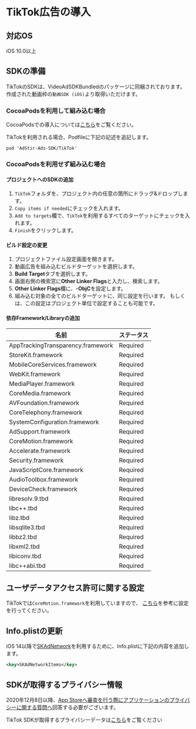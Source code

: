 <script src="https://ajax.aspnetcdn.com/ajax/jquery/jquery-1.9.0.min.js"></script>
<script src="../../custom/js/replace_network_skplist.js"></script>

# TikTok広告の導入

## 対応OS

iOS 10.0以上

## SDKの準備

TikTokのSDKは、VideoAdSDKBundledのパッケージに同梱されております。
作成された動画枠の`動画SDK (iOS)`より取得いただけます。

### CocoaPodsを利用して組み込む場合

CocoaPodsでの導入については[こちら](../init/cocoapods.md)をご覧ください。

TikTokを利用される場合、Podfileに下記の記述を追記します。

```
pod 'AdStir-Ads-SDK/TikTok'
```


### CocoaPodsを利用せず組み込む場合

#### プロジェクトへのSDKの追加

1. `TikTok`フォルダを、プロジェクト内の任意の箇所にドラッグ&ドロップします。
1. `Copy items if needed`にチェックを入れます。
1. `Add to targets`欄で、`TikTok`を利用するすべてのターゲットにチェックを入れます。
1. `Finish`をクリックします。

#### ビルド設定の変更

1. プロジェクトファイル設定画面を開きます。
1. 動画広告を組み込むビルドターゲットを選択します。
1. **Build Target**タブを選択します。
1. 画面右側の検索窓に**Other Linker Flags**と入力し、検索します。
1. **Other Linker Flags**欄に、**-ObjC**を設定します。
1. 組み込む対象の全てのビルドターゲットに、同じ設定を行います。
もしくは、この設定はプロジェクト単位で設定することも可能です。

#### 依存Framework/Libraryの追加

名前|ステータス
----|----
AppTrackingTransparency.framework|Required
StoreKit.framework|Required
MobileCoreServices.framework|Required
WebKit.framework|Required
MediaPlayer.framework|Required
CoreMedia.framework|Required
AVFoundation.framework|Required
CoreTelephony.framework|Required
SystemConfiguration.framework|Required
AdSupport.framework|Required
CoreMotion.framework|Required
Accelerate.framework|Required
Security.framework|Required
JavaScriptCore.framework|Required
AudioToolbox.framework|Required
DeviceCheck.framework|Required
libresolv.9.tbd|Required
libc++.tbd|Required
libz.tbd|Required
libsqlite3.tbd|Required
libbz2.tbd|Required
libxml2.tbd|Required
libiconv.tbd|Required
libc++abi.tbd|Required

## ユーザデータアクセス許可に関する設定

TikTokでは`CoreMotion.framework`を利用していますので、
[こちら](../info/user_data.md)を参考に設定を行ってください。

## Info.plistの更新

iOS 14以降で[SKAdNetwork](https://developer.apple.com/documentation/storekit/skadnetwork)を利用するために、Info.plistに下記の内容を追加します。

```xml
<key>SKAdNetworkItems</key>
```

## SDKが取得するプライバシー情報

2020年12月8日以降、[App Storeへ審査を行う際にアプリケーションのプライバシーに関する質問へ](https://developer.apple.com/app-store/app-privacy-details/)回答する必要がございます。

TikTok SDKが取得するプライバシーデータは[こちら](../info/nw_privacy.md#tiktok)をご覧ください
